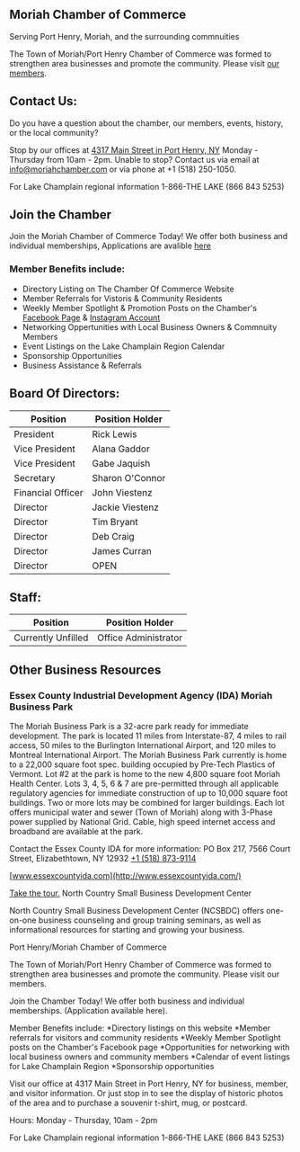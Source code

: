 ## Moriah Chamber of Commerce
Serving Port Henry, Moriah, and the surrounding commnuities 

The Town of Moriah/Port Henry Chamber of Commerce was formed to strengthen area businesses and promote the community.  Please visit [our members](https://www.porthenrymoriah.com/living-here/chamber-commerce/chamber-members). 

## Contact Us:
Do you have a question about the chamber, our members, events, history, or the local community?

Stop by our offices at [4317 Main Street in Port Henry, NY](https://goo.gl/maps/h3s3m3WNrJjhorgQ7) Monday - Thursday from 10am - 2pm.
Unable to stop? Contact us via email at [info@moriahchamber.com](mailto:info@moriahchamber.com) or via phone at +1 (518) 250-1050.

For Lake Champlain regional information 1-866-THE LAKE (866 843 5253)

## Join the Chamber
Join the Moriah Chamber of Commerce Today! We offer both business and individual memberships, Applications are avalible [here](./Moriah_Chamber_Application.pdf)

### Member Benefits include: 
 - Directory Listing on The Chamber Of Commerce Website
 - Member Referrals for Vistoris &amp; Community Residents
 - Weekly Member Spotlight &amp; Promotion Posts on the Chamber's [Facebook Page](https://www.facebook.com/moriahchamberny) & [Instagram Account](#)
 - Networking Oppertunities with Local Business Owners &amp; Commnuity Members
 - Event Listings on the Lake Champlain Region Calendar
 - Sponsorship Opportunities
 - Business Assistance &amp; Referrals


## Board Of Directors:

| Position          | Position Holder  |
|-------------------|------------------|
| President         | Rick Lewis       |
| Vice President    | Alana Gaddor     |
| Vice President    | Gabe Jaquish     |
| Secretary         | Sharon O'Connor  |
| Financial Officer | John Viestenz    |
| Director          | Jackie Viestenz  |
| Director          | Tim Bryant       |
| Director          | Deb Craig        |
| Director          | James Curran     |
| Director          | OPEN             |

 ## Staff:
 
| Position             | Position Holder      |
|----------------------|----------------------|
| Currently Unfilled   | Office Administrator |
 
## Other Business Resources
### Essex County Industrial Development Agency (IDA) Moriah Business Park

The Moriah Business Park is a 32-acre park ready for immediate development. The park is located 11 miles from Interstate-87, 4 miles to rail access, 50 miles to the Burlington International Airport, and 120 miles to Montreal International Airport. The Moriah Business Park currently is home to a 22,000 square foot spec. building occupied by Pre-Tech Plastics of Vermont. Lot #2 at the park is home to the new 4,800 square foot Moriah Health Center. Lots 3, 4, 5, 6 & 7 are pre-permitted through all applicable regulatory agencies for immediate construction of up to 10,000 square foot buildings. Two or more lots may be combined for larger buildings. Each lot offers municipal water and sewer (Town of Moriah) along with 3-Phase power supplied by National Grid. Cable, high speed internet access and broadband are available at the park. 

Contact the Essex County IDA for more information:
PO Box 217, 7566 Court Street, Elizabethtown, NY 12932 
[+1 (518) 873-9114](tel:15188739114)

[www.essexcountyida.com](http://www.essexcountyida.com/)

[Take the tour.](http://www.essexcountyida.com/parks/moriah_tour/fromspace.html)
North Country Small Business Development Center

North Country Small Business Development Center (NCSBDC) offers one-on-one business counseling and group training seminars, as well as informational resources for starting and growing your business.






Port Henry/Moriah Chamber of Commerce

The Town of Moriah/Port Henry Chamber of Commerce was formed to strengthen area businesses and promote the community.
Please visit our members.

Join the Chamber Today! We offer both business and individual memberships. (Application available here).

Member Benefits include:
*Directory listings on this website
*Member referrals for visitors and community residents
*Weekly Member Spotlight posts on the Chamber's Facebook page
*Opportunities for networking with local business owners and community members
*Calendar of event listings for Lake Champlain Region
*Sponsorship opportunities



Visit our office at 4317 Main Street in Port Henry, NY for business, member, and visitor information. Or just stop in to
see the display of historic photos of the area and to purchase a souvenir t-shirt, mug, or postcard.

Hours:
Monday - Thursday, 10am - 2pm

For Lake Champlain regional information 1-866-THE LAKE (866 843 5253)
